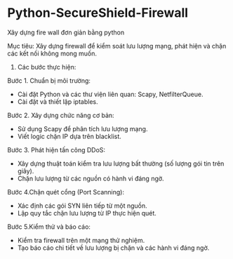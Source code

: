 # Python-SecureShield-Firewall
Xây dựng fire wall đơn giản bằng python

Mục tiêu: Xây dựng firewall để kiểm soát lưu lượng mạng, phát hiện và chặn các kết nối không mong muốn.
1. Các bước thực hiện:</br>

Bước 1. Chuẩn bị môi trường:
- Cài đặt Python và các thư viện liên quan: Scapy, NetfilterQueue.
- Cài đặt và thiết lập iptables.
      
Bước 2. Xây dựng chức năng cơ bản: </br>
- Sử dụng Scapy để phân tích lưu lượng mạng.</br>
- Viết logic chặn IP dựa trên blacklist.
      
Bước 3. Phát hiện tấn công DDoS:</br>
- Xây dựng thuật toán kiểm tra lưu lượng bất thường (số lượng gói tin trên giây).</br>
- Chặn lưu lượng từ các nguồn có hành vi đáng ngờ.
        
Bước 4.Chặn quét cổng (Port Scanning):</br>
- Xác định các gói SYN liên tiếp từ một nguồn.</br>
- Lập quy tắc chặn lưu lượng từ IP thực hiện quét.
        
Bước 5.Kiểm thử và báo cáo:</br>
- Kiểm tra firewall trên một mạng thử nghiệm. </br>
- Tạo báo cáo chi tiết về lưu lượng bị chặn và các hành vi đáng ngờ.
  
  



